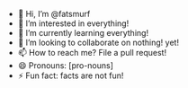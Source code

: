 - 👋 Hi, I’m @fatsmurf
- 👀 I’m interested in everything!
- 🌱 I’m currently learning everything!
- 💞️ I’m looking to collaborate on nothing! yet!
- 📫 How to reach me? File a pull request!
- 😄 Pronouns: [pro-nouns]
- ⚡ Fun fact: facts are not fun!

<!---
fatsmurf/fatsmurf is a ✨ special ✨ repository because its `README.md` (this file) appears on your GitHub profile.
You can click the Preview link to take a look at your changes.
--->
